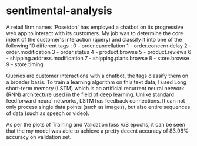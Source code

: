 # sentimental-analysis
A retail firm names 'Poseidon' has employed a chatbot on its progressive web app to interact with its customers. 
My job was to determine the core intent of the customer's interaction (query) and classify it into one of the following 10
different tags :
0 - order.cancellation
1 - order.concern.delay
2 - order.modification
3 - order.status
4 - product.browse
5 - product.reviews
6 - shipping.address.modification
7 - shipping.plans.browse
8 - store.browse
9 - store.timing

Queries are customer interactions with a chatbot, the tags classify them on a broader basis. To train a learning algorithm 
on this text data, I used Long short-term memory (LSTM) which is an artificial recurrent neural network (RNN) architecture
used in the field of deep learning. Unlike standard feedforward neural networks, LSTM has feedback connections. It can not
only process single data points (such as images), but also entire sequences of data (such as speech or video).

As per the plots of Training and Validation loss V/S epochs, it can be seen that the my model was able to achieve a pretty
decent accuracy of 83.98% accuracy on validation set.
